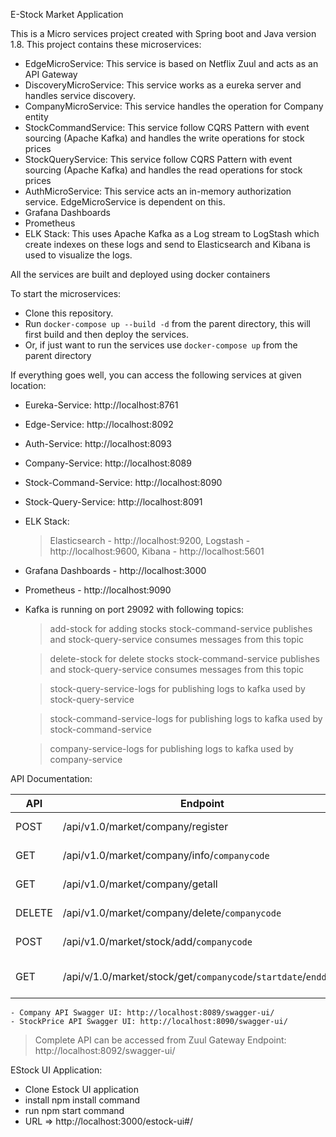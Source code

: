 E-Stock Market Application

This is a Micro services project created with Spring boot and Java version 1.8.
This project contains these microservices:

* EdgeMicroService: This service is based on Netflix Zuul and acts as an API Gateway
* DiscoveryMicroService: This service works as a eureka server and handles service discovery.
* CompanyMicroService: This service handles the operation for Company entity
* StockCommandService: This service follow CQRS Pattern with event sourcing (Apache Kafka) and handles the write operations for stock prices
* StockQueryService: This service follow CQRS Pattern with event sourcing (Apache Kafka) and handles the read operations for stock prices
* AuthMicroService: This service acts an in-memory authorization service. EdgeMicroService is dependent on this.
* Grafana Dashboards
* Prometheus
* ELK Stack: This uses Apache Kafka as a Log stream to LogStash which create indexes on these logs and send to Elasticsearch and Kibana is used to visualize the logs.

All the services are built and deployed using docker containers

To start the microservices:

* Clone this repository.
* Run ```docker-compose up --build -d``` from the parent directory, this will first build
  and then deploy the services.
* Or, if just want to run the services use ```docker-compose up``` from the parent directory

If everything goes well, you can access the following services at given location:

* Eureka-Service: http://localhost:8761
* Edge-Service: http://localhost:8092
* Auth-Service: http://localhost:8093
* Company-Service: http://localhost:8089
* Stock-Command-Service: http://localhost:8090
* Stock-Query-Service: http://localhost:8091
* ELK Stack: 
  > Elasticsearch - http://localhost:9200, Logstash - http://localhost:9600, Kibana - http://localhost:5601
* Grafana Dashboards - http://localhost:3000
* Prometheus - http://localhost:9090
* Kafka is running on port 29092 with following topics:
  > add-stock for adding stocks stock-command-service publishes and stock-query-service consumes messages from this topic
  
  > delete-stock for delete stocks stock-command-service publishes and stock-query-service consumes messages from this topic
  
  > stock-query-service-logs for publishing logs to kafka used by stock-query-service
  
  > stock-command-service-logs for publishing logs to kafka used by stock-command-service
  
  > company-service-logs for publishing logs to kafka used by company-service

API Documentation:

| API      | Endpoint | Edge Url     |
| ----------- | ----------- | ------------- |
| POST | /api/v1.0/market/company/register| http://localhost:8092/company-service/api/v1.0/market/company/register   |
| GET   | /api/v1.0/market/company/info/```companycode``` | http://localhost:8092/company-service/api/v1.0/market/company/info/1213 |
| GET | /api/v1.0/market/company/getall | http://localhost:8092/company-service/api/v1.0/market/company/getall |
| DELETE | /api/v1.0/market/company/delete/```companycode``` | http://localhost:8092/company-service/api/v1.0/market/company/delete/1213|
| POST | /api/v1.0/market/stock/add/```companycode```| http://localhost:8092/stock-command-service/api/v1.0/market/stock/add/1213|
| GET | /api/v/1.0/market/stock/get/```companycode```/```startdate```/```enddate```|http://localhost:8092/stock-query-service/api/v1.0/market/stock/get/1213/2021-06-20/2021-06-20|

    - Company API Swagger UI: http://localhost:8089/swagger-ui/
    - StockPrice API Swagger UI: http://localhost:8090/swagger-ui/
  > Complete API can be accessed from Zuul Gateway Endpoint: http://localhost:8092/swagger-ui/

EStock UI Application:
  - Clone Estock UI application
  - install npm install command
  - run npm start command
  - URL => http://localhost:3000/estock-ui#/ 
